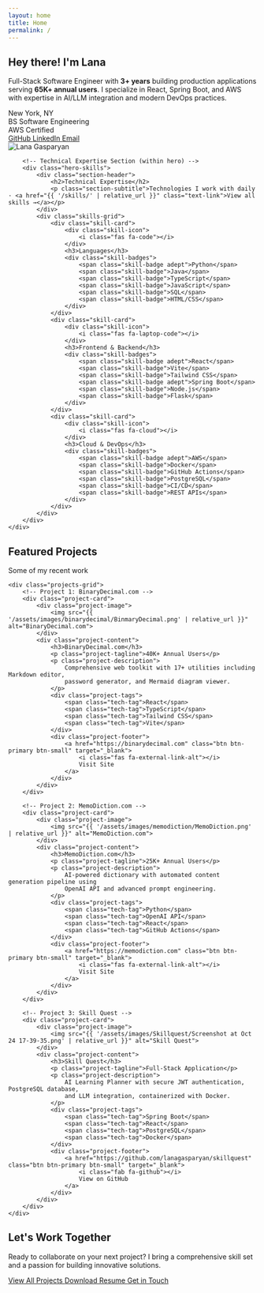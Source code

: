 ```yaml
---
layout: home
title: Home
permalink: /
---
```


<!-- HERO SECTION -->
<section class="hero" id="home">
    <div class="hero-container">
        <!-- Introduction with Image -->
        <div class="hero-intro">
            <div class="hero-content">
                <h1>Hey there! I'm <span class="highlight">Lana</span></h1>
                <p class="hero-tagline">
                    Full-Stack Software Engineer with <strong>3+ years</strong> building production applications
                    serving <strong>65K+ annual users</strong>. I specialize in React, Spring Boot, and AWS
                    with expertise in AI/LLM integration and modern DevOps practices.
                </p>
                <div class="hero-badges">
                    <div class="badge">
                        <i class="fas fa-map-marker-alt"></i>
                        New York, NY
                    </div>
                    <div class="badge">
                        <i class="fas fa-graduation-cap"></i>
                        BS Software Engineering
                    </div>
                    <div class="badge">
                        <i class="fas fa-award"></i>
                        AWS Certified
                    </div>
                </div>
                <div class="hero-buttons">
                    <a href="https://github.com/{{ site.social.github }}" class="btn btn-primary" target="_blank">
                        <i class="fab fa-github"></i>
                        GitHub
                    </a>
                    <a href="https://www.linkedin.com/in/{{ site.social.linkedin }}" class="btn btn-outline" target="_blank">
                        <i class="fab fa-linkedin"></i>
                        LinkedIn
                    </a>
                    <a href="mailto:{{ site.social.email }}" class="btn btn-outline">
                        <i class="fas fa-envelope"></i>
                        Email
                    </a>
                </div>
            </div>
            <div class="hero-image">
                <div class="profile-pic">
                    <img src="{{ '/assets/images/ProfilePic.png' | relative_url }}" alt="Lana Gasparyan">
                </div>
            </div>
        </div>

        <!-- Technical Expertise Section (within hero) -->
        <div class="hero-skills">
            <div class="section-header">
                <h2>Technical Expertise</h2>
                <p class="section-subtitle">Technologies I work with daily · <a href="{{ '/skills/' | relative_url }}" class="text-link">View all skills →</a></p>
            </div>
            <div class="skills-grid">
                <div class="skill-card">
                    <div class="skill-icon">
                        <i class="fas fa-code"></i>
                    </div>
                    <h3>Languages</h3>
                    <div class="skill-badges">
                        <span class="skill-badge adept">Python</span>
                        <span class="skill-badge">Java</span>
                        <span class="skill-badge">TypeScript</span>
                        <span class="skill-badge">JavaScript</span>
                        <span class="skill-badge">SQL</span>
                        <span class="skill-badge">HTML/CSS</span>
                    </div>
                </div>
                <div class="skill-card">
                    <div class="skill-icon">
                        <i class="fas fa-laptop-code"></i>
                    </div>
                    <h3>Frontend & Backend</h3>
                    <div class="skill-badges">
                        <span class="skill-badge adept">React</span>
                        <span class="skill-badge">Vite</span>
                        <span class="skill-badge">Tailwind CSS</span>
                        <span class="skill-badge adept">Spring Boot</span>
                        <span class="skill-badge">Node.js</span>
                        <span class="skill-badge">Flask</span>
                    </div>
                </div>
                <div class="skill-card">
                    <div class="skill-icon">
                        <i class="fas fa-cloud"></i>
                    </div>
                    <h3>Cloud & DevOps</h3>
                    <div class="skill-badges">
                        <span class="skill-badge adept">AWS</span>
                        <span class="skill-badge">Docker</span>
                        <span class="skill-badge">GitHub Actions</span>
                        <span class="skill-badge">PostgreSQL</span>
                        <span class="skill-badge">CI/CD</span>
                        <span class="skill-badge">REST APIs</span>
                    </div>
                </div>
            </div>
        </div>
    </div>
</section>

<!-- PROJECTS SECTION -->
<section class="section" id="projects">
    <div class="section-header">
        <h2>Featured Projects</h2>
        <p class="section-subtitle">Some of my recent work</p>
    </div>

    <div class="projects-grid">
        <!-- Project 1: BinaryDecimal.com -->
        <div class="project-card">
            <div class="project-image">
                <img src="{{ '/assets/images/binarydecimal/BinmaryDecimal.png' | relative_url }}" alt="BinaryDecimal.com">
            </div>
            <div class="project-content">
                <h3>BinaryDecimal.com</h3>
                <p class="project-tagline">40K+ Annual Users</p>
                <p class="project-description">
                    Comprehensive web toolkit with 17+ utilities including Markdown editor,
                    password generator, and Mermaid diagram viewer.
                </p>
                <div class="project-tags">
                    <span class="tech-tag">React</span>
                    <span class="tech-tag">TypeScript</span>
                    <span class="tech-tag">Tailwind CSS</span>
                    <span class="tech-tag">Vite</span>
                </div>
                <div class="project-footer">
                    <a href="https://binarydecimal.com" class="btn btn-primary btn-small" target="_blank">
                        <i class="fas fa-external-link-alt"></i>
                        Visit Site
                    </a>
                </div>
            </div>
        </div>

        <!-- Project 2: MemoDiction.com -->
        <div class="project-card">
            <div class="project-image">
                <img src="{{ '/assets/images/memodiction/MemoDiction.png' | relative_url }}" alt="MemoDiction.com">
            </div>
            <div class="project-content">
                <h3>MemoDiction.com</h3>
                <p class="project-tagline">25K+ Annual Users</p>
                <p class="project-description">
                    AI-powered dictionary with automated content generation pipeline using
                    OpenAI API and advanced prompt engineering.
                </p>
                <div class="project-tags">
                    <span class="tech-tag">Python</span>
                    <span class="tech-tag">OpenAI API</span>
                    <span class="tech-tag">React</span>
                    <span class="tech-tag">GitHub Actions</span>
                </div>
                <div class="project-footer">
                    <a href="https://memodiction.com" class="btn btn-primary btn-small" target="_blank">
                        <i class="fas fa-external-link-alt"></i>
                        Visit Site
                    </a>
                </div>
            </div>
        </div>

        <!-- Project 3: Skill Quest -->
        <div class="project-card">
            <div class="project-image">
                <img src="{{ '/assets/images/Skillquest/Screenshot at Oct 24 17-39-35.png' | relative_url }}" alt="Skill Quest">
            </div>
            <div class="project-content">
                <h3>Skill Quest</h3>
                <p class="project-tagline">Full-Stack Application</p>
                <p class="project-description">
                    AI Learning Planner with secure JWT authentication, PostgreSQL database,
                    and LLM integration, containerized with Docker.
                </p>
                <div class="project-tags">
                    <span class="tech-tag">Spring Boot</span>
                    <span class="tech-tag">React</span>
                    <span class="tech-tag">PostgreSQL</span>
                    <span class="tech-tag">Docker</span>
                </div>
                <div class="project-footer">
                    <a href="https://github.com/lanagasparyan/skillquest" class="btn btn-primary btn-small" target="_blank">
                        <i class="fab fa-github"></i>
                        View on GitHub
                    </a>
                </div>
            </div>
        </div>
    </div>
</section>

<!-- CTA SECTION -->
<section class="section">
    <div class="cta-section">
        <h2>Let's Work Together</h2>
        <p>
            Ready to collaborate on your next project? I bring a comprehensive skill set
            and a passion for building innovative solutions.
        </p>
        <div class="cta-buttons">
            <a href="{{ '/projects/' | relative_url }}" class="btn btn-primary">
                <i class="fas fa-briefcase"></i>
                View All Projects
            </a>
            <a href="https://github.com/lanagasparyan/Resume/blob/master/lana_gasparyan_resume_latest.pdf" class="btn btn-outline" target="_blank">
                <i class="fas fa-file-pdf"></i>
                Download Resume
            </a>
            <a href="mailto:{{ site.social.email }}" class="btn btn-outline">
                <i class="fas fa-envelope"></i>
                Get in Touch
            </a>
        </div>
    </div>
</section>
